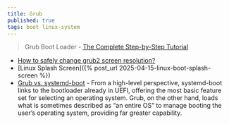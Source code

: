 ```yaml
---
title: Grub
published: true
tags: boot linux-system
---
```

> Grub Boot Loader - [The Complete Step-by-Step Tutorial](https://thelinuxcode.com/grub_boot_loader_full_tutorial/)

- [How to safely change grub2 screen resolution?](https://askubuntu.com/questions/54067/how-to-safely-change-grub2-screen-resolution)
- [Linux Splash Screen]({% post_url 2025-04-15-linux-boot-splash-screen %})
- [Grub vs. systemd-boot](https://www.maketecheasier.com/grub-vs-systemd-boot/) - From a high-level perspective, systemd-boot links to the bootloader already in UEFI, offering the most basic feature set for selecting an operating system. Grub, on the other hand, loads what is sometimes described as “an entire OS” to manage booting the user’s operating system, providing far greater capability.